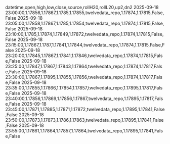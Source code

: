 datetime,open,high,low,close,source,rollH20,rollL20,up2,dn2
2025-09-18 23:00:00,1.17856,1.17867,1.1785,1.17855,twelvedata_repo,1.17874,1.17815,False,False
2025-09-18 23:05:00,1.17858,1.17867,1.1785,1.17854,twelvedata_repo,1.17874,1.17815,False,False
2025-09-18 23:10:00,1.1785,1.17874,1.17849,1.17872,twelvedata_repo,1.17874,1.17815,False,False
2025-09-18 23:15:00,1.17867,1.1787,1.17841,1.17844,twelvedata_repo,1.17874,1.17815,False,False
2025-09-18 23:20:00,1.17845,1.17867,1.17841,1.17846,twelvedata_repo,1.17874,1.17815,False,False
2025-09-18 23:25:00,1.17847,1.17867,1.17843,1.17864,twelvedata_repo,1.17874,1.17817,False,False
2025-09-18 23:30:00,1.17867,1.17895,1.17855,1.17856,twelvedata_repo,1.17874,1.17817,False,False
2025-09-18 23:35:00,1.17855,1.17866,1.17854,1.17857,twelvedata_repo,1.17895,1.17817,False,False
2025-09-18 23:40:00,1.17856,1.17869,1.17856,1.17867,twelvedata_repo,1.17895,1.17817,False,False
2025-09-18 23:45:00,1.17871,1.17885,1.17871,1.17872,twelvedata_repo,1.17895,1.17841,False,False
2025-09-18 23:50:00,1.17873,1.17873,1.1786,1.17863,twelvedata_repo,1.17895,1.17841,False,False
2025-09-18 23:55:00,1.17861,1.17864,1.17857,1.17864,twelvedata_repo,1.17895,1.17841,False,False
